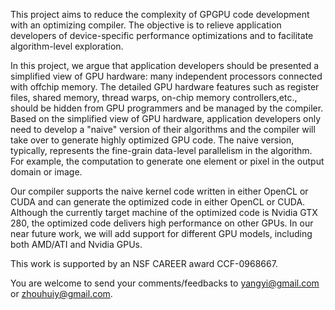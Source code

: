 This project aims to reduce the complexity of GPGPU code development with an optimizing compiler. The objective is to relieve application developers of device-specific performance optimizations and to facilitate algorithm-level exploration.

In this project, we argue that application developers should be presented a simplified view of GPU hardware: many independent processors connected with offchip memory. The detailed GPU hardware features such as register files, shared memory, thread warps, on-chip memory controllers,etc., should be hidden from GPU programmers and be managed by the compiler. Based on the simplified view of GPU hardware, application developers only need to develop a "naive" version of their algorithms and the compiler will take over to generate highly optimized GPU code. The naive version, typically, represents the fine-grain data-level parallelism in the algorithm. For example, the computation to generate one element or pixel in the output domain or image.


Our compiler supports the naive kernel code written in either OpenCL or CUDA and can generate the optimized code in either OpenCL or CUDA. Although the currently target machine of the optimized code is Nvidia GTX 280, the optimized code delivers high performance on other GPUs. In our near future work, we will add support for different GPU models, including both AMD/ATI and Nvidia GPUs.

This work is supported by an NSF CAREER award CCF-0968667.

You are welcome to send your comments/feedbacks to yangyi@gmail.com or zhouhuiy@gmail.com.